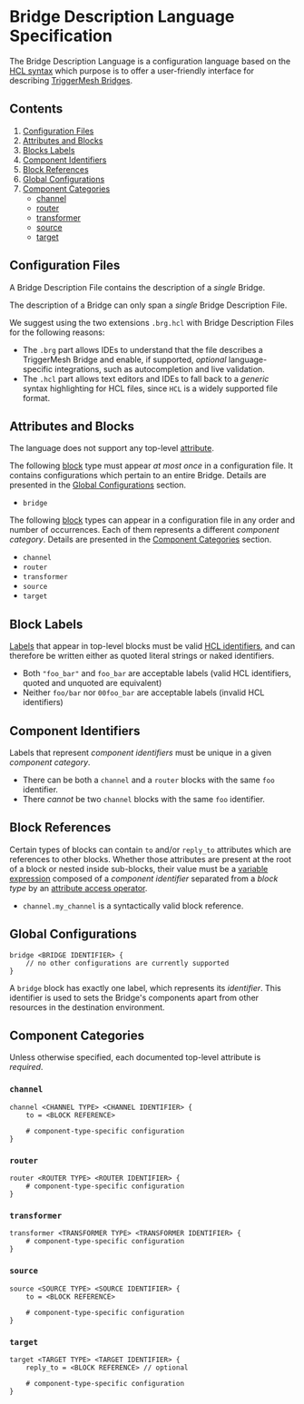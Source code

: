 # Bridge Description Language Specification

The Bridge Description Language is a configuration language based on the [HCL syntax][hcl-spec] which purpose is to
offer a user-friendly interface for describing [TriggerMesh Bridges][tm-brg].

## Contents

1. [Configuration Files](#configuration-files)
1. [Attributes and Blocks](#attributes-and-blocks)
1. [Blocks Labels](#block-labels)
1. [Component Identifiers](#component-identifiers)
1. [Block References](#block-references)
1. [Global Configurations](#global-configurations)
1. [Component Categories](#component-categories)
   * [channel](#channel)
   * [router](#router)
   * [transformer](#transformer)
   * [source](#source)
   * [target](#target)

## Configuration Files

A Bridge Description File contains the description of a _single_ Bridge.

The description of a Bridge can only span a _single_ Bridge Description File.

We suggest using the two extensions `.brg.hcl` with Bridge Description Files for the following reasons:

* The `.brg` part allows IDEs to understand that the file describes a TriggerMesh Bridge and enable, if supported,
  _optional_ language-specific integrations, such as autocompletion and live validation.
* The `.hcl` part allows text editors and IDEs to fall back to a _generic_ syntax highlighting for HCL files, since
  `HCL` is a widely supported file format.

## Attributes and Blocks

The language does not support any top-level [attribute][hcl-elems].

The following [block][hcl-elems] type must appear _at most once_ in a configuration file. It contains configurations
which pertain to an entire Bridge. Details are presented in the [Global Configurations](#global-configurations) section.

* `bridge`

The following [block][hcl-elems] types can appear in a configuration file in any order and number of occurrences. Each
of them represents a different _component category_. Details are presented in the [Component
Categories](#component-categories) section.

* `channel`
* `router`
* `transformer`
* `source`
* `target`

## Block Labels

[Labels][hcl-elems] that appear in top-level blocks must be valid [HCL identifiers][hcl-ident], and can therefore be
written either as quoted literal strings or naked identifiers. 

* Both `"foo_bar"` and `foo_bar` are acceptable labels (valid HCL identifiers, quoted and unquoted are equivalent)
* Neither `foo/bar` nor `00foo_bar` are acceptable labels (invalid HCL identifiers)

## Component Identifiers

Labels that represent _component identifiers_ must be unique in a given _component category_.

* There can be both a `channel` and a `router` blocks with the same `foo` identifier.
* There _cannot_ be two `channel` blocks with the same `foo` identifier.

## Block References

Certain types of blocks can contain `to` and/or `reply_to` attributes which are references to other blocks. Whether
those attributes are present at the root of a block or nested inside sub-blocks, their value must be a [variable
expression][hcl-varexpr] composed of a _component identifier_ separated from a _block type_ by an [attribute access
operator][hcl-attrop].

* `channel.my_channel` is a syntactically valid block reference.

## Global Configurations

```hcl
bridge <BRIDGE IDENTIFIER> {
    // no other configurations are currently supported
}
```

A `bridge` block has exactly one label, which represents its _identifier_. This identifier is used to sets the Bridge's
components apart from other resources in the destination environment.

## Component Categories

Unless otherwise specified, each documented top-level attribute is _required_.

### `channel`

```hcl
channel <CHANNEL TYPE> <CHANNEL IDENTIFIER> {
    to = <BLOCK REFERENCE>

    # component-type-specific configuration
}
```

### `router`

```hcl
router <ROUTER TYPE> <ROUTER IDENTIFIER> {
    # component-type-specific configuration
}
```

### `transformer`

```hcl
transformer <TRANSFORMER TYPE> <TRANSFORMER IDENTIFIER> {
    # component-type-specific configuration
}
```

### `source`

```hcl
source <SOURCE TYPE> <SOURCE IDENTIFIER> {
    to = <BLOCK REFERENCE>

    # component-type-specific configuration
}
```

### `target`

```hcl
target <TARGET TYPE> <TARGET IDENTIFIER> {
    reply_to = <BLOCK REFERENCE> // optional

    # component-type-specific configuration
}
```

[tm-brg]: https://www.triggermesh.com/integrations

[hcl-spec]: https://github.com/hashicorp/hcl/blob/main/hclsyntax/spec.md
[hcl-elems]: https://github.com/hashicorp/hcl/blob/main/hclsyntax/spec.md#structural-elements
[hcl-ident]: https://github.com/hashicorp/hcl/blob/main/hclsyntax/spec.md#identifiers
[hcl-varexpr]: https://github.com/hashicorp/hcl/blob/main/hclsyntax/spec.md#variables-and-variable-expressions
[hcl-attrop]: https://github.com/hashicorp/hcl/blob/main/hclsyntax/spec.md#attribute-access-operator
